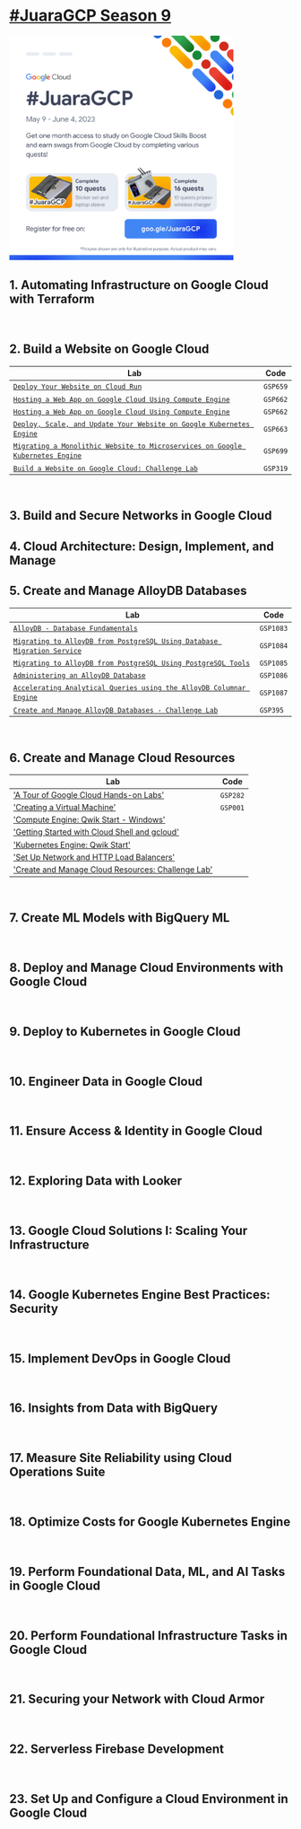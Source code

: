 # [#JuaraGCP Season 9](https://events.withgoogle.com/juaragcp-season-9/)

<img src="README.png" width="400"/>

## 1. Automating Infrastructure on Google Cloud with Terraform

<br>

## 2. Build a Website on Google Cloud

| Lab                                                                                                                                             | Code     |
| ----------------------------------------------------------------------------------------------------------------------------------------------- | -------- |
| [`Deploy Your Website on Cloud Run`](qwiklabs/2.Build%20a%20Website%20on%20Google%20Cloud/GSP659.md)                                            | `GSP659` |
| [`Hosting a Web App on Google Cloud Using Compute Engine`](qwiklabs/2.Build%20a%20Website%20on%20Google%20Cloud/GSP662.md)                      | `GSP662` |
| [`Hosting a Web App on Google Cloud Using Compute Engine`](qwiklabs/2.Build%20a%20Website%20on%20Google%20Cloud/GSP662.md)                      | `GSP662` |
| [`Deploy, Scale, and Update Your Website on Google Kubernetes Engine`](qwiklabs/2.Build%20a%20Website%20on%20Google%20Cloud/GSP663.md)          | `GSP663` |
| [`Migrating a Monolithic Website to Microservices on Google Kubernetes Engine`](qwiklabs/2.Build%20a%20Website%20on%20Google%20Cloud/GSP699.md) | `GSP699` |
| [`Build a Website on Google Cloud: Challenge Lab`](qwiklabs/2.Build%20a%20Website%20on%20Google%20Cloud/GSP699.md)                              | `GSP319` |

<br>

## 3. Build and Secure Networks in Google Cloud

## 4. Cloud Architecture: Design, Implement, and Manage

## 5. Create and Manage AlloyDB Databases

| Lab                                                                                                                                          | Code      |
| -------------------------------------------------------------------------------------------------------------------------------------------- | --------- |
| [`AlloyDB - Database Fundamentals`](qwiklabs/5.Create%20and%20Manage%20AlloyDB%20Databases/GSP1083.md)                                       | `GSP1083` |
| [`Migrating to AlloyDB from PostgreSQL Using Database Migration Service`](qwiklabs/5.Create%20and%20Manage%20AlloyDB%20Databases/GSP1084.md) | `GSP1084` |
| [`Migrating to AlloyDB from PostgreSQL Using PostgreSQL Tools`](qwiklabs/5.Create%20and%20Manage%20AlloyDB%20Databases/GSP1085.md)           | `GSP1085` |
| [`Administering an AlloyDB Database`](qwiklabs/5.Create%20and%20Manage%20AlloyDB%20Databases/GSP1086.md)                                     | `GSP1086` |
| [`Accelerating Analytical Queries using the AlloyDB Columnar Engine`](qwiklabs/5.Create%20and%20Manage%20AlloyDB%20Databases/GSP1087.md)     | `GSP1087` |
| [`Create and Manage AlloyDB Databases - Challenge Lab`](qwiklabs/5.Create%20and%20Manage%20AlloyDB%20Databases/GSP395.md)                    | `GSP395`  |

<br>

## 6. Create and Manage Cloud Resources

| Lab | Code |
| --- | ---- |
|['A Tour of Google Cloud Hands-on Labs'](#6-create-and-manage-cloud-resources)|`GSP282`|
|['Creating a Virtual Machine'](#6-create-and-manage-cloud-resources)|`GSP001`|
|['Compute Engine: Qwik Start - Windows']()||
|['Getting Started with Cloud Shell and gcloud']()||
|['Kubernetes Engine: Qwik Start']()||
|['Set Up Network and HTTP Load Balancers']()||
|['Create and Manage Cloud Resources: Challenge Lab']()||

<br>

## 7. Create ML Models with BigQuery ML

<br>

## 8. Deploy and Manage Cloud Environments with Google Cloud

<br>

## 9. Deploy to Kubernetes in Google Cloud

<br>

## 10. Engineer Data in Google Cloud

<br>

## 11. Ensure Access & Identity in Google Cloud

<br>

## 12. Exploring Data with Looker

<br>

## 13. Google Cloud Solutions I: Scaling Your Infrastructure

<br>

## 14. Google Kubernetes Engine Best Practices: Security

<br>

## 15. Implement DevOps in Google Cloud

<br>

## 16. Insights from Data with BigQuery

<br>

## 17. Measure Site Reliability using Cloud Operations Suite

<br>

## 18. Optimize Costs for Google Kubernetes Engine

<br>

## 19. Perform Foundational Data, ML, and AI Tasks in Google Cloud

<br>

## 20. Perform Foundational Infrastructure Tasks in Google Cloud

<br>

## 21. Securing your Network with Cloud Armor

<br>

## 22. Serverless Firebase Development

<br>

## 23. Set Up and Configure a Cloud Environment in Google Cloud

<br>

